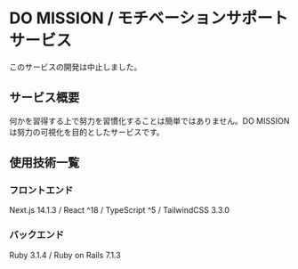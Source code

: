 # DO MISSION / モチベーションサポートサービス 
このサービスの開発は中止しました。

## サービス概要
何かを習得する上で努力を習慣化することは簡単ではありません。DO MISSIONは努力の可視化を目的としたサービスです。

## 使用技術一覧
### フロントエンド
Next.js 14.1.3 / React ^18 / TypeScript ^5 / TailwindCSS 3.3.0
### バックエンド
Ruby 3.1.4 / Ruby on Rails 7.1.3
